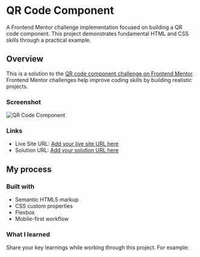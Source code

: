 # QR Code Component

A Frontend Mentor challenge implementation focused on building a QR code component. This project demonstrates fundamental HTML and CSS skills through a practical example.

## Overview

This is a solution to the [QR code component challenge on Frontend Mentor](https://www.frontendmentor.io/challenges/qr-code-component-iux_sIO_H). Frontend Mentor challenges help improve coding skills by building realistic projects.

### Screenshot

![QR Code Component](./images/screenshot.jpg)

### Links

- Live Site URL: [Add your live site URL here](https://your-live-site-url.com)
- Solution URL: [Add your solution URL here](https://your-solution-url.com)

## My process

### Built with

- Semantic HTML5 markup
- CSS custom properties
- Flexbox
- Mobile-first workflow

### What I learned

Share your key learnings while working through this project. For example:
